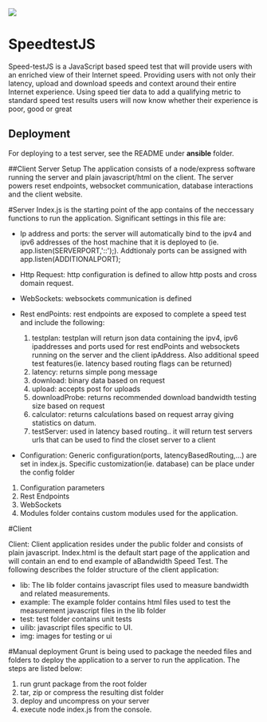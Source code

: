 <img src="https://travis-ci.com/Comcast/Speed-testJS.svg?token=az4nWCYAfTiiz3zyEFcf&branch=master">

# SpeedtestJS
Speed-testJS is a JavaScript based speed test that will provide users 
with an enriched view of their Internet speed. Providing users with not 
only their latency, upload and download speeds and context around their 
entire Internet experience. Using speed tier data to add a qualifying 
metric to standard speed test results users will now know whether their 
experience is poor, good or great

## Deployment
For deploying to a test server, see the README under **ansible** folder.


##Client Server Setup
The application consists of a node/express software running the server and plain javascript/html on the client. The server
powers reset endpoints, websocket communication, database interactions and the client website. 

#Server
Index.js is the starting point of the app contains of the neccessary functions to run the application. Significant
settings in this file are:

* Ip address and ports: the server will automatically bind to the ipv4 and ipv6 addresses of the host machine that it is deployed
to (ie. app.listen(SERVERPORT,'::');). Addtionaly ports can be assigned with app.listen(ADDITIONALPORT);

* Http Request: http configuration is defined to allow http posts and cross domain request.

* WebSockets: websockets communication is defined

* Rest endPoints: rest endpoints are exposed to complete a speed test and include the following:
    1. testplan: testplan will return json data containing the ipv4, ipv6 ipaddresses and ports used for rest endPoints
    and websockets running on the server and the client ipAddress. Also additional speed test features(ie. latency based
    routing flags can be returned)
    2. latency: returns simple pong message
    3. download: binary data based on request
    4. upload: accepts post for uploads
    5. downloadProbe: returns recommended download bandwidth testing size based on request
    6. calculator: returns calculations based on request array giving statistics on datum.
    7. testServer: used in latency based routing.. it will return test servers urls that can 
    be used to find the closet server to a client
    
* Configuration: Generic configuration(ports, latencyBasedRouting,...) are set in index.js. Specific customization(ie. database)
    can be place under the config folder

1. Configuration parameters 
2. Rest Endpoints
3. WebSockets 
4. Modules folder contains custom modules used for the application.

#Client

Client: Client application resides under the public folder and consists of plain javascript. Index.html is the 
default start page of the application and will contain an end to end example of aBandwidth Speed Test. The following describes
the folder structure of the client application:

* lib: The lib folder contains javascript files used to measure bandwidth and related measurements. 
* example: The example folder contains html files used to test the measurement javascript files in the lib folder
* test: test folder contains unit tests
* uilib: javascript files specific to UI.
* img: images for testing or ui


#Manual deployment
Grunt is being used to package the needed files and folders to deploy the application to a server to run the application.
The steps are listed below:

1. run grunt package from the root folder
2. tar, zip or compress the resulting dist folder
3. deploy and uncompress on your server
4. execute node index.js from the console.
